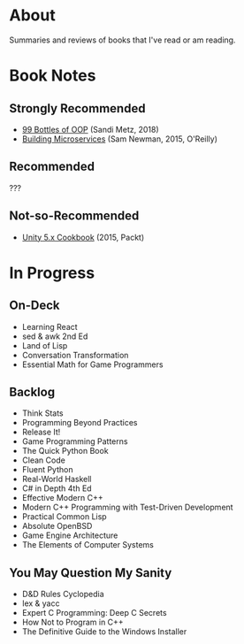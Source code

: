 # About

Summaries and reviews of books that I've read or am reading.

# Book Notes

## Strongly Recommended

* [99 Bottles of OOP](./99-bottles-of-oop.md) (Sandi Metz, 2018)
* [Building Microservices](./building-microservices.md) (Sam Newman, 2015, O'Reilly)

## Recommended

???

## Not-so-Recommended

* [Unity 5.x Cookbook](./unity-5x-cookbook.md) (2015, Packt)

# In Progress

## On-Deck

* Learning React
* sed & awk 2nd Ed
* Land of Lisp
* Conversation Transformation
* Essential Math for Game Programmers

## Backlog

* Think Stats
* Programming Beyond Practices
* Release It!
* Game Programming Patterns
* The Quick Python Book
* Clean Code
* Fluent Python
* Real-World Haskell
* C# in Depth 4th Ed
* Effective Modern C++
* Modern C++ Programming with Test-Driven Development
* Practical Common Lisp
* Absolute OpenBSD
* Game Engine Architecture
* The Elements of Computer Systems

## You May Question My Sanity

* D&D Rules Cyclopedia
* lex & yacc
* Expert C Programming: Deep C Secrets
* How Not to Program in C++
* The Definitive Guide to the Windows Installer

